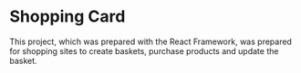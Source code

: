 <h1 color="blue">Shopping Card</h1>

<p>This project, which was prepared with the React Framework, was prepared for shopping sites to create baskets, purchase products and update the basket.</p>

